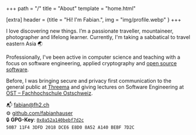 +++
path = "/"
title = "About"
template = "home.html"

[extra]
header = {title = "Hi! I'm Fabian.", img = "img/profile.webp" }
+++

I love discovering new things.
I’m a passionate traveller, mountaineer, photographer and lifelong learner. Currently, I'm taking a sabbatical to travel eastern Asia 🌏

Professionally, I've been active in computer science and teaching with a focus on software engineering, applied cryptography and [open source software](./projects).

Before, I was bringing secure and privacy first communication to the general public at [Threema](https://threema.ch/) and giving lectures on Software Engineering at [OST – Fachhochschule Ostschweiz](https://www.ost.ch/).

📬 [fabian@fh2.ch](mailto:fabian@fh2.ch)  
⚙️  [github.com/fabianhauser](https://github.com/fabianhauser)  
🔒 **GPG-Key**: [`0x8a52a140bebf7d2c`](https://keys.openpgp.org/search?q=fabian%40fh2.ch)  
`50B7 11F4 3DFD 2018 DCE6 E8D0 8A52 A140 BEBF 7D2C`
